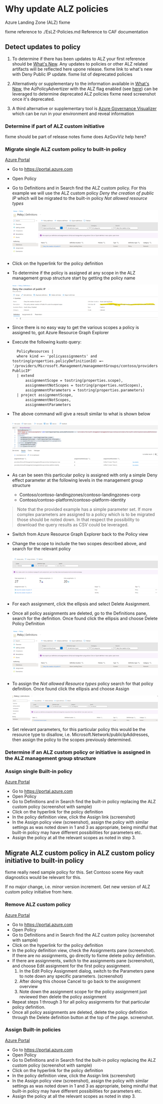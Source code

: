# Why update ALZ policies
Azure Landing Zone (ALZ) fixme

fixme reference to ./EsLZ-Policies.md
Reference to CAF documentation

## Detect updates to policy
1. To determine if there has been updates to ALZ your first reference should be [What's New](https://github.com/Azure/Enterprise-Scale/wiki/Whats-new). Any updates to policies or other ALZ related artifacts will be reflected here upone release. fixme link to what's new with Deny Public IP update. fixme list of deprecated policies

2. Alternatively or supplementary to the information available in [What's New](https://github.com/Azure/Enterprise-Scale/wiki/Whats-new), the AzPolicyAdvertizer with the ALZ flag enabled (see [here](https://www.azadvertizer.net/azpolicyadvertizer_all.html#%7B%22col_10%22%3A%7B%22flt%22%3A%22ALZ%22%7D%2C%22col_9%22%3A%7B%7D%7D)) can be leveraged to determine deprecated ALZ policies
fixme need screenshot once it's deprecated.

3. A third alternative or supplementary tool is [Azure Governance Visualizer](https://github.com/JulianHayward/Azure-MG-Sub-Governance-Reporting) which can be run in your environment and reveal information 

### Determine if part of ALZ custom initiative
fixme should be part of release notes
fixme does AzGovViz help here?


### Migrate single ALZ custom policy to built-in policy
[Azure Portal](#tab/azure-portal)

- Go to https://portal.azure.com
- Open Policy
- Go to Definitions and in Search find the ALZ custom policy. For this example we will use the ALZ custom policy _Deny the creation of public IP_ which will be migrated to the built-in policy _Not allowed resource types_

  ![alz-custom-policy-def-search](media/alz-update-to-builtin-01.png)

- Click on the hyperlink for the policy definition
- To determine if the policy is assigned at any scope in the ALZ management group structure start by getting the policy name

  ![alz-custom-policy-def-name](media/alz-determine-policy-assign-01.png)

- Since there is no easy way to get the various scopes a policy is assigned to, got Azure Resource Graph Explorer
- Execute the following kusto query:

  ```kusto
    PolicyResources | 
    where kind =~ 'policyassignments' and tostring(properties.policyDefinitionId) =~ '/providers/Microsoft.Management/managementGroups/contoso/providers/Microsoft.Authorization/policyDefinitions/Deny-PublicIP'
    | extend 
        assignmentScope = tostring(properties.scope),
        assignmmentNotScopes = tostring(properties.notScopes),
        assignmmentParameters = tostring(properties.parameters)
    | project assignmentScope,
        assignmmentNotScopes,
        assignmmentParameters
  ```

- The above command will give a result similar to what is shown below

  ![alz-custom-policy-assignments](media/alz-determine-policy-assign-02.png)

- As can be seen this particular policy is assigned with only a simple Deny effect parameter at the following levels in the management group structure
  - Contoso/contoso-landingzones/contoso-landingzones-corp
  - Contoso/contoso-platform/contoso-platform-identity

> Note
that the provided example has a simple parameter set. If more complex parameters are assigned to a policy which is to be migrated those should be noted down. In that respect the possibility to download the query results as CSV could be leveraged.

- Switch from Azure Resource Graph Explorer back to the Policy view 
- Change the scope to include the two scopes described above, and search for the relevant policy

  ![alz-delete-policy-assignments](media/alz-delete-policy-assign-01.png)

- For each assignment, click the ellipsis and select Delete Assignment.
- Once all policy assignments are deleted, go to the Definitions pane, search for the definition. Once found click the ellipsis and choose Delete Policy Definition

  ![alz-custom-policy-def-search](media/alz-update-to-builtin-01.png)

- To assign the _Not allowed Resource types_ policy search for that policy definition. Once found click the ellipsis and choose Assign

  ![alz-builtin-policy-def-search](media/alz-assign-builtin-policy-01.png)

- Set relevant parameters, for this particular policy this would be the resource type to disallow, i.e. Microsoft.Network/publicIpAddresses, then assign the policy to the scopes previously determined.



### Determine if an ALZ custom policy or initiative is assigned in the ALZ management group structure



### Assign single Built-in policy
[Azure Portal](#tab/azure-portal)
- Go to https://portal.azure.com
- Open Policy
- Go to Definitions and in Search find the built-in policy replacing the ALZ custom policy (screenshot with sample)
- Click on the hyperlink for the policy definition
- In the policy definition view, click the Assign link (screenshot) 
- In the Assign policy view (screenshot), assign the policy with similar settings as was noted down in 1 and 3 as appropriate, being mindful that built-in policy may have different possibilities for parameters etc.
- Assign the policy at all the relevant scopes as noted in step 3.

## Migrate ALZ custom policy in ALZ custom policy initiative to built-in policy
fixme really need sample policy for this.
Set Contoso scene
Key vault diagnostics would be relevant for this. 

If no major change, i.e. minor version increment.
Get new version of ALZ custom policy initiative from here. 


### Remove ALZ custom policy
[Azure Portal](#tab/azure-portal)
- Go to https://portal.azure.com
- Open Policy
- Go to Definitions and in Search find the ALZ custom policy (screenshot with sample)
- Click on the hyperlink for the policy definition
- In the policy definition view, check the Assignments pane (screenshot). If there are no assignments, go directly to fixme delete policy definition. 
- If there are assignments, switch to the assignments pane (screenshot), and choose Edit assignment for the first policy assignment.
  1. In the Edit Policy Assignment dialog, switch to the Parameters pane to note down any specific parameters. (screenshot)
  2. After doing this choose Cancel to go back to the assignment overview
  3. Note down the assignment scope for the policy assignment just reviewed then delete the policy assignment
- Repeat steps 1 through 3 for all policy assignments for that particular policy definition.
- Once all policy assignments are deleted, delete the policy definition through the Delete definition button at the top of the page. screenshot.

### Assign Built-in policies
[Azure Portal](#tab/azure-portal)
- Go to https://portal.azure.com
- Open Policy
- Go to Definitions and in Search find the built-in policy replacing the ALZ custom policy (screenshot with sample)
- Click on the hyperlink for the policy definition
- In the policy definition view, click the Assign link (screenshot) 
- In the Assign policy view (screenshot), assign the policy with similar settings as was noted down in 1 and 3 as appropriate, being mindful that built-in policy may have different possibilities for parameters etc.
- Assign the policy at all the relevant scopes as noted in step 3.


 





